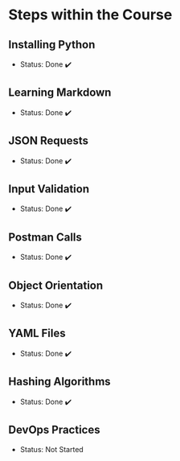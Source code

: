 # Steps within the Course 
## Installing Python
+ Status: Done ✔️
## Learning Markdown
+ Status: Done ✔️
## JSON Requests
+ Status: Done ✔️
## Input Validation
+ Status: Done ✔️
## Postman Calls
+ Status: Done ✔️
## Object Orientation
+ Status: Done ✔️
## YAML Files
+ Status: Done ✔️
## Hashing Algorithms
+ Status: Done ✔️
## DevOps Practices
+ Status: Not Started

